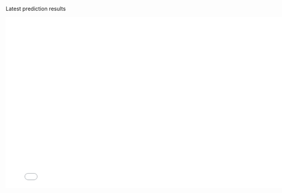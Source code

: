 Latest prediction results

<iframe frameborder="no" border="0" marginwidth="0" marginheight="0"
        src="slideshow.html" width="787" height="454" alt="Model predictions"/>

When module parameters change, they will be archived to a new page
